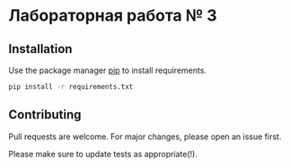 # Лабораторная работа № 3



## Installation

Use the package manager [pip](https://pip.pypa.io/en/stable/) to install requirements.

```bash
pip install -r requirements.txt
```


## Contributing

Pull requests are welcome. For major changes, please open an issue first.


Please make sure to update tests as appropriate(!).

